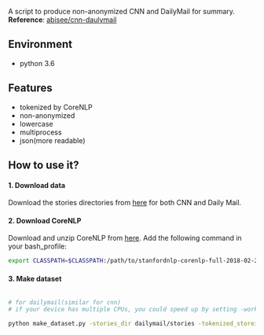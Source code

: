 A script to produce non-anonymized CNN and DailyMail for summary. **Reference**: [abisee/cnn-daulymail](https://github.com/abisee/cnn-dailymail)

## Environment

+ python 3.6

## Features

+ tokenized by CoreNLP
+ non-anonymized
+ lowercase
+ multiprocess
+ json(more readable)

## How to use it?

#### 1. Download data

Download the stories directories from [here](https://cs.nyu.edu/~kcho/DMQA/) for both CNN and Daily Mail.

#### 2. Download CoreNLP

Download and unzip CoreNLP from [here](https://stanfordnlp.github.io/CoreNLP/). Add the following command in your bash_profile:  

```bash
export CLASSPATH=$CLASSPATH:/path/to/stanfordnlp-corenlp-full-2018-02-27/stanford-corenlp-3.9.1.jar

```
#### 3. Make dataset

```bash

# for dailymail(similar for cnn)
# if your device has multiple CPUs, you could speed up by setting -worker_num

python make_dataset.py -stories_dir dailymail/stories -tokenized_storeis_dir dailymail/tokenized_storeis -train_urls url_lists/dailymail_wayback_training_urls.txt -test_urls url_lists/dailymail_wayback_test_urls.txt -val_urls dailymail_wayback_validation_urls.txt -output_dir dailymail 

```
